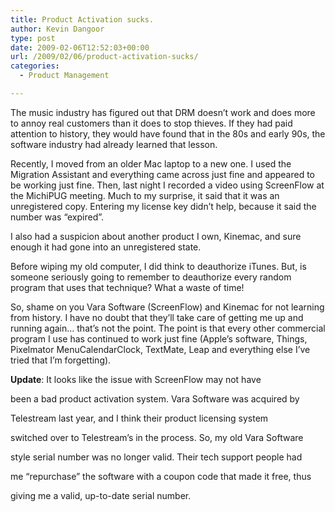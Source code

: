 ```yaml
---
title: Product Activation sucks.
author: Kevin Dangoor
type: post
date: 2009-02-06T12:52:03+00:00
url: /2009/02/06/product-activation-sucks/
categories:
  - Product Management

---
```

The music industry has figured out that DRM doesn&#8217;t work and does more to annoy real customers than it does to stop thieves. If they had paid attention to history, they would have found that in the 80s and early 90s, the software industry had already learned that lesson.

Recently, I moved from an older Mac laptop to a new one. I used the Migration Assistant and everything came across just fine and appeared to be working just fine. Then, last night I recorded a video using ScreenFlow at the MichiPUG meeting. Much to my surprise, it said that it was an unregistered copy. Entering my license key didn&#8217;t help, because it said the number was &#8220;expired&#8221;.

I also had a suspicion about another product I own, Kinemac, and sure enough it had gone into an unregistered state.

Before wiping my old computer, I did think to deauthorize iTunes. But, is someone seriously going to remember to deauthorize every random program that uses that technique? What a waste of time!

So, shame on you Vara Software (ScreenFlow) and Kinemac for not learning from history. I have no doubt that they&#8217;ll take care of getting me up and running again&#8230; that&#8217;s not the point. The point is that every other commercial program I use has continued to work just fine (Apple&#8217;s software, Things, Pixelmator MenuCalendarClock, TextMate, Leap and everything else I&#8217;ve tried that I&#8217;m forgetting).

**Update**: It looks like the issue with ScreenFlow may not have
  
been a bad product activation system. Vara Software was acquired by
  
Telestream last year, and I think their product licensing system
  
switched over to Telestream&#8217;s in the process. So, my old Vara Software
  
style serial number was no longer valid. Their tech support people had
  
me &#8220;repurchase&#8221; the software with a coupon code that made it free, thus
  
giving me a valid, up-to-date serial number.